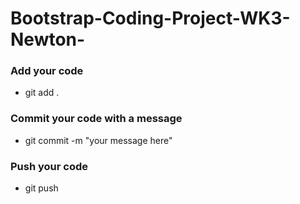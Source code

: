 # Bootstrap-Coding-Project-WK3-Newton-

### Add your code
- git add .

### Commit your code with a message
- git commit -m "your message here"

### Push your code
- git push